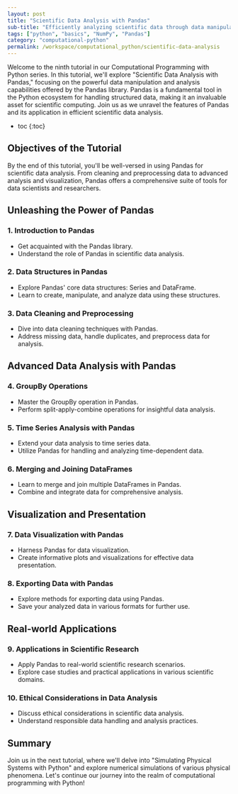 ```yaml
---
layout: post
title: "Scientific Data Analysis with Pandas"
sub-title: "Efficiently analyzing scientific data through data manipulation and visualization with Pandas."
tags: ["python", "basics", "NumPy", "Pandas"]
category: "computational-python"
permalink: /workspace/computational_python/scientific-data-analysis
---
```


Welcome to the ninth tutorial in our Computational Programming with Python series. In this tutorial, we'll explore "Scientific Data Analysis with Pandas," focusing on the powerful data manipulation and analysis capabilities offered by the Pandas library. Pandas is a fundamental tool in the Python ecosystem for handling structured data, making it an invaluable asset for scientific computing. Join us as we unravel the features of Pandas and its application in efficient scientific data analysis.

* toc
{:toc}

## Objectives of the Tutorial

By the end of this tutorial, you'll be well-versed in using Pandas for scientific data analysis. From cleaning and preprocessing data to advanced analysis and visualization, Pandas offers a comprehensive suite of tools for data scientists and researchers. 

## Unleashing the Power of Pandas

### 1. Introduction to Pandas
   - Get acquainted with the Pandas library.
   - Understand the role of Pandas in scientific data analysis.

### 2. Data Structures in Pandas
   - Explore Pandas' core data structures: Series and DataFrame.
   - Learn to create, manipulate, and analyze data using these structures.

### 3. Data Cleaning and Preprocessing
   - Dive into data cleaning techniques with Pandas.
   - Address missing data, handle duplicates, and preprocess data for analysis.

## Advanced Data Analysis with Pandas

### 4. GroupBy Operations
   - Master the GroupBy operation in Pandas.
   - Perform split-apply-combine operations for insightful data analysis.

### 5. Time Series Analysis with Pandas
   - Extend your data analysis to time series data.
   - Utilize Pandas for handling and analyzing time-dependent data.

### 6. Merging and Joining DataFrames
   - Learn to merge and join multiple DataFrames in Pandas.
   - Combine and integrate data for comprehensive analysis.

## Visualization and Presentation

### 7. Data Visualization with Pandas
   - Harness Pandas for data visualization.
   - Create informative plots and visualizations for effective data presentation.

### 8. Exporting Data with Pandas
   - Explore methods for exporting data using Pandas.
   - Save your analyzed data in various formats for further use.

## Real-world Applications

### 9. Applications in Scientific Research
   - Apply Pandas to real-world scientific research scenarios.
   - Explore case studies and practical applications in various scientific domains.

### 10. Ethical Considerations in Data Analysis
   - Discuss ethical considerations in scientific data analysis.
   - Understand responsible data handling and analysis practices.


## Summary

Join us in the next tutorial, where we'll delve into "Simulating Physical Systems with Python" and explore numerical simulations of various physical phenomena. Let's continue our journey into the realm of computational programming with Python!